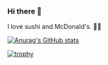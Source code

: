### Hi there 👋
I love sushi and McDonald's. 🍣🍔

[![Anurag's GitHub stats](https://github-readme-stats.vercel.app/api?username=GotaNakagawa&show_icons=true)](https://github.com/anuraghazra/github-readme-stats)

[![trophy](https://github-profile-trophy.vercel.app/?username=GotaNakagawa&column=7)](https://github.com/ryo-ma/github-profile-trophy)


<!--
**GotaNakagawa/GotaNakagawa** is a ✨ _special_ ✨ repository because its `README.md` (this file) appears on your GitHub profile.

Here are some ideas to get you started:

- 🔭 I’m currently working on ...
- 🌱 I’m currently learning ...
- 👯 I’m looking to collaborate on ...
- 🤔 I’m looking for help with ...
- 💬 Ask me about ...
- 📫 How to reach me: ...
- 😄 Pronouns: ...
- ⚡ Fun fact: ...
-->
